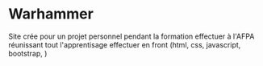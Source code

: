 # Warhammer

Site crée pour un projet personnel pendant la formation effectuer à l'AFPA réunissant tout l'apprentisage effectuer en front (html, css, javascript, bootstrap, )
